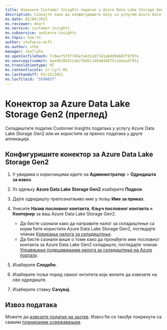 ```yaml
---
title: Извезите Customer Insights податке у Azure Data Lake Storage Gen2
description: Сазнајте како да конфигуришете везу са услугом Azure Data Lake Storage Gen2.
ms.date: 02/04/2021
ms.reviewer: mhart
ms.service: customer-insights
ms.subservice: audience-insights
ms.topic: how-to
author: stefanie-msft
ms.author: sthe
manager: shellyha
ms.openlocfilehash: 7c0eef575f745efa6312d7141a6dd96607f9797e
ms.sourcegitcommit: bae40184312ab27b95c140a044875c2daea37951
ms.translationtype: HT
ms.contentlocale: sr-Cyrl-RS
ms.lasthandoff: 03/15/2021
ms.locfileid: "5596657"
---
```

# <a name="connector-for-azure-data-lake-storage-gen2-preview"></a>Конектор за Azure Data Lake Storage Gen2 (преглед)

Складиштите податке Customer Insights података у услугу Azure Data Lake Storage Gen2 или их користите за пренос података у друге апликације.

## <a name="configure-the-connector-for-azure-data-lake-storage-gen2"></a>Конфигуришите конектор за Azure Data Lake Storage Gen2

1. У увидима о корисницима идите на **Администратор** > **Одредишта за извоз**.

1. Уз одељку **Azure Data Lake Storage Gen2** изаберите **Подеси**.

1. Дајте одредишту препознатљиво име у пољу **Име за приказ**.

1. Унесите **Назив пословног контакта**, **Кључ пословног контакта** и **Контејнер** за ваш Azure Data Lake Storage Gen2.
    - Да бисте сазнали како да направите налог за складиштење са којим ћете користити Azure Data Lake Storage Gen2, погледајте чланак [Креирање налога за складиштење](/azure/storage/blobs/create-data-lake-storage-account). 
    - Да бисте сазнали више о томе како да пронађете име пословног контакта за Azure Data Lake Gen2 складиште, погледајте чланак [Управљање подешавањима налога за складиштење на Azure порталу](/azure/storage/common/storage-account-manage).

1. Изаберите **Следеће**.

1. Изаберите поље поред сваког ентитета који желите да извезете на ово одредиште.

1. Изаберите ставку **Сачувај**.

## <a name="export-the-data"></a>Извоз података

Можете да [извезете податке на захтев](export-destinations.md#export-data-on-demand). Извоз ће се такође покренути са сваким [планираним освежавањем](system.md#schedule-tab).